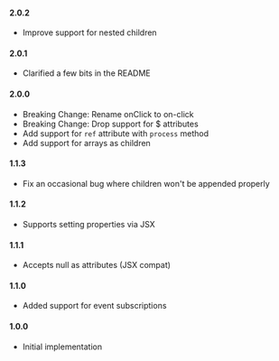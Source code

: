 #### 2.0.2

 - Improve support for nested children

#### 2.0.1

 - Clarified a few bits in the README

#### 2.0.0

 - Breaking Change: Rename onClick to on-click
 - Breaking Change: Drop support for $ attributes
 - Add support for `ref` attribute with `process` method
 - Add support for arrays as children

#### 1.1.3

 - Fix an occasional bug where children won't be appended properly

#### 1.1.2

 - Supports setting properties via JSX

#### 1.1.1

 - Accepts null as attributes (JSX compat)

#### 1.1.0

 - Added support for event subscriptions

#### 1.0.0

 - Initial implementation
